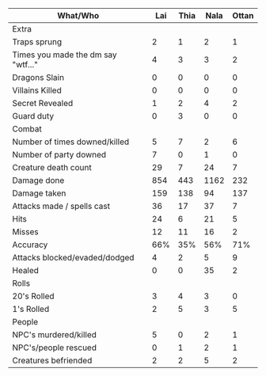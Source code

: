 | What/Who                           | Lai   | Thia  | Nala  | Ottan | 
| ---------------------------------- | ----- | ----- | ----- | ----- | 
| Extra |
| Traps sprung                       | 2     | 1     | 2     | 1     |  
| Times you made the dm say "wtf..." | 4     | 3     | 3     | 2     |
| Dragons Slain                      | 0     | 0     | 0     | 0     |
| Villains Killed                    | 0     | 0     | 0     | 0     |
| Secret Revealed                    | 1     | 2     | 4     | 2     |
| Guard duty                         | 0     | 3     | 0     | 0     |
| Combat |
| Number of times downed/killed      | 5     | 7     | 2     | 6     |
| Number of party downed             | 7     | 0     | 1     | 0     |
| Creature death count               | 29    | 7     | 24    | 7     |
| Damage done                        | 854   | 443   | 1162  | 232   |
| Damage taken                       | 159   | 138   | 94    | 137   |
| Attacks made / spells cast         | 36    | 17    | 37    | 7     |
| Hits                               | 24    | 6     | 21    | 5     |
| Misses                             | 12    | 11    | 16    | 2     |
| Accuracy                           | 66%   | 35%   | 56%   | 71%   |
| Attacks blocked/evaded/dodged      | 4     | 2     | 5     | 9     |
| Healed                             | 0     | 0     | 35    | 2     |
| Rolls |
| 20's Rolled                        | 3     | 4     | 3     | 0     | 
| 1's Rolled                         | 2     | 5     | 3     | 5     | 
| People |
| NPC's murdered/killed              | 5     | 0     | 2     | 1     |
| NPC's/people rescued               | 0     | 1     | 2     | 1     |
| Creatures befriended               | 2     | 2     | 5     | 2     |
